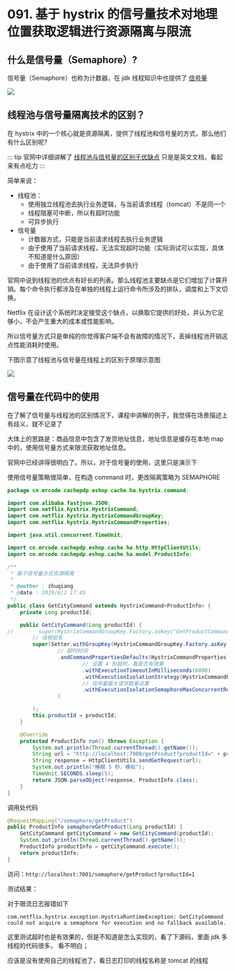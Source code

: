 # 091. 基于 hystrix 的信号量技术对地理位置获取逻辑进行资源隔离与限流

## 什么是信号量（Semaphore）?
信号量（Semaphore）也称为计数器，在 jdk 线程知识中也提供了 [信号量](https://blog.csdn.net/mr_zhuqiang/article/details/47622621)

![](https://txxs.github.io/pic/record/cache-pdp/markdown-img-paste-20190602172526729.png)

## 线程池与信号量隔离技术的区别？
在 hystrix 中的一个核心就是资源隔离，提供了线程池和信号量的方式，那么他们有什么区别呢?

::: tip
官网中详细讲解了 [线程池与信号量的区别于优缺点](https://github.com/Netflix/Hystrix/wiki/How-it-Works#semaphores) 只是是英文文档，看起来有点吃力
:::

简单来说：

- 线程池：
  - 使用独立线程池去执行业务逻辑，与当前请求线程（tomcat）不是同一个
  - 线程阻塞可中断，所以有超时功能
  - 可异步执行
- 信号量
  - 计数器方式，只能是当前请求线程去执行业务逻辑
  - 由于使用了当前请求线程，无法实现超时功能（实际测试可以实现，具体不知道是什么原因）
  - 由于使用了当前请求线程，无法异步执行

官网中说到线程池的优点有好长的列表。那么线程池主要缺点是它们增加了计算开销。每个命令执行都涉及在单独的线程上运行命令所涉及的排队，调度和上下文切换。

Netflix 在设计这个系统时决定接受这个缺点，以换取它提供的好处，并认为它足够小，不会产生重大的成本或性能影响。

所以信号量方式只是单纯的你觉得客户端不会有故障的情况下，丢掉线程池开销这点性能消耗时使用。

下图示意了线程池与信号量在线程上的区别于原理示意图

![](https://txxs.github.io/pic/record/cache-pdp/markdown-img-paste-20190602173245226.png)

## 信号量在代码中的使用
在了解了信号量与线程池的区别情况下，课程中讲解的例子，我觉得在场景描述上有歧义，就不记录了

大体上的思路是：商品信息中包含了发货地址信息，地址信息是缓存在本地 map 中的，使用信号量方式来限流获取地址信息。

官网中已经讲得很明白了。所以，对于信号量的使用，这里只是演示下

使用信号量策略很简单，在构造 command 时，更改隔离策略为 SEMAPHORE

```java
package cn.mrcode.cachepdp.eshop.cache.ha.hystrix.command;

import com.alibaba.fastjson.JSON;
import com.netflix.hystrix.HystrixCommand;
import com.netflix.hystrix.HystrixCommandGroupKey;
import com.netflix.hystrix.HystrixCommandProperties;

import java.util.concurrent.TimeUnit;

import cn.mrcode.cachepdp.eshop.cache.ha.http.HttpClientUtils;
import cn.mrcode.cachepdp.eshop.cache.ha.model.ProductInfo;

/**
 * 基于信号量方式资源隔离
 *
 * @author : zhuqiang
 * @date : 2019/6/2 17:45
 */
public class GetCityCommand extends HystrixCommand<ProductInfo> {
    private Long productId;

    public GetCityCommand(Long productId) {
//        super(HystrixCommandGroupKey.Factory.asKey("GetProductCommandGroup"));
        // 线程组名
        super(Setter.withGroupKey(HystrixCommandGroupKey.Factory.asKey("GetProductCommandGroup"))
                // 超时时间
                .andCommandPropertiesDefaults(HystrixCommandProperties.Setter()
                        // 设置 4 秒超时，看是否有效果
                        .withExecutionTimeoutInMilliseconds(6000)
                        .withExecutionIsolationStrategy(HystrixCommandProperties.ExecutionIsolationStrategy.SEMAPHORE)
                        // 信号量最大请求数量设置
                        .withExecutionIsolationSemaphoreMaxConcurrentRequests(2)
                )

        );
        this.productId = productId;
    }

    @Override
    protected ProductInfo run() throws Exception {
        System.out.println(Thread.currentThread().getName());
        String url = "http://localhost:7000/getProduct?productId=" + productId;
        String response = HttpClientUtils.sendGetRequest(url);
        System.out.println("睡眠 5 秒，模拟");
        TimeUnit.SECONDS.sleep(5);
        return JSON.parseObject(response, ProductInfo.class);
    }
}

```

调用处代码

```java
@RequestMapping("/semaphore/getProduct")
public ProductInfo semaphoreGetProduct(Long productId) {
    GetCityCommand getCityCommand = new GetCityCommand(productId);
    System.out.println(Thread.currentThread().getName());
    ProductInfo productInfo = getCityCommand.execute();
    return productInfo;
}
```

访问：`http://localhost:7001/semaphore/getProduct?productId=1`

测试结果：

对于限流日志报错如下

```
com.netflix.hystrix.exception.HystrixRuntimeException: GetCityCommand could not acquire a semaphore for execution and no fallback available.
```

这里测试超时也是有效果的，但是不知道是怎么实现的，看了下源码，里面 jdk 多线程的代码很多，
看不明白；

应该是没有使用自己的线程池了，看日志打印的线程名称是 tomcat 的线程
